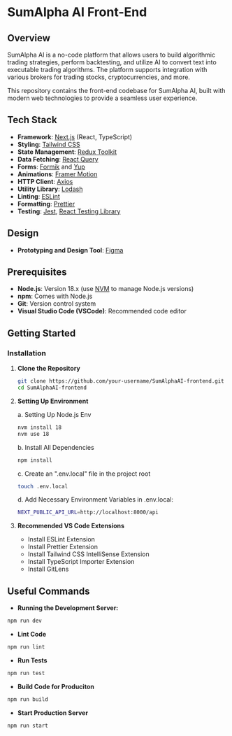 # SumAlpha AI Front-End

## Overview

SumAlpha AI is a no-code platform that allows users to build algorithmic trading strategies, perform backtesting, and utilize AI to convert text into executable trading algorithms. The platform supports integration with various brokers for trading stocks, cryptocurrencies, and more.

This repository contains the front-end codebase for SumAlpha AI, built with modern web technologies to provide a seamless user experience.

## Tech Stack

- **Framework**: [Next.js](https://nextjs.org/) (React, TypeScript)
- **Styling**: [Tailwind CSS](https://tailwindcss.com/)
- **State Management**: [Redux Toolkit](https://redux-toolkit.js.org/)
- **Data Fetching**: [React Query](https://tanstack.com/query/latest)
- **Forms**: [Formik](https://formik.org/) and [Yup](https://github.com/jquense/yup)
- **Animations**: [Framer Motion](https://www.framer.com/motion/)
- **HTTP Client**: [Axios](https://axios-http.com/)
- **Utility Library**: [Lodash](https://lodash.com/)
- **Linting**: [ESLint](https://eslint.org/)
- **Formatting**: [Prettier](https://prettier.io/)
- **Testing**: [Jest](https://jestjs.io/), [React Testing Library](https://testing-library.com/docs/react-testing-library/intro/)

## Design

- **Prototyping and Design Tool**: [Figma](https://www.figma.com/)

## Prerequisites

- **Node.js**: Version 18.x (use [NVM](https://github.com/nvm-sh/nvm) to manage Node.js versions)
- **npm**: Comes with Node.js
- **Git**: Version control system
- **Visual Studio Code (VSCode)**: Recommended code editor

## Getting Started

### Installation

1. **Clone the Repository**

   ```bash
   git clone https://github.com/your-username/SumAlphaAI-frontend.git
   cd SumAlphaAI-frontend

   ```

2. **Setting Up Environment**

   a. Setting Up Node.js Env

   ```bash
   nvm install 18
   nvm use 18
   ```

   b. Install All Dependencies
   ```bash
   npm install
   ```

   c. Create an ".env.local" file in the project root
   ```bash
   touch .env.local
   ```

   d. Add Necessary Environment Variables in .env.local:
   ```bash
   NEXT_PUBLIC_API_URL=http://localhost:8000/api
   ```

4. **Recommended VS Code Extensions**

   - Install ESLint Extension
   - Install Prettier Extension
   - Install Tailwind CSS IntelliSense Extension
   - Install TypeScript Importer Extension
   - Install GitLens

## Useful Commands

- **Running the Development Server:**

````bash
npm run dev
````

- **Lint Code**
```bash
npm run lint
```

- **Run Tests**
```bash
npm run test
```

- **Build Code for Produciton**
```bash
npm run build
```

- **Start Production Server**
```bash
npm run start
```
